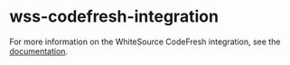 # wss-codefresh-integration
For more information on the WhiteSource CodeFresh integration, see the [documentation](https://whitesource.atlassian.net/wiki/spaces/WD/pages/815628657/CodeFresh%2BIntegration).
